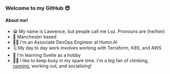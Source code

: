 ### Welcome to my GitHub 😎

#### About me!
- 😀 My name is Lawrence, but people call me Loz. Pronouns are (he/him)
- 🐝 Manchester based
- 👷‍♂️ I'm an Associate DevOps Engineer at Humn.AI
- 🗓 My day to day work involves working with Terraform, K8S, and AWS
- 👀 I'm learning Svelte as a hobby
- 🧗‍♂️ I like to keep busy in my spare time. I'm a big fan of climbing, [running](https://www.strava.com/athletes/25610785), working out, and socialising!

